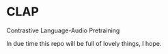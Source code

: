 # CLAP
Contrastive Language-Audio Pretraining

In due time this repo will be full of lovely things, I hope.
